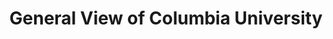 ---
pid: '9'
_date: '1898'
derivativo_link: https://derivativo-2.library.columbia.edu/iiif/2/cul:xd2547d89x/
dlc_link: https://dlc.library.columbia.edu/catalog/cul:m63xsj3v9x
format: photographs
iiif_json: https://derivativo-2.library.columbia.edu/iiif/2/cul:xd2547d89x/info.json
name: Geo. P. Hall & Son
native_jpg: https://derivativo-2.library.columbia.edu/iiif/2/cul:xd2547d89x/full/!768,768/0/native.jpg
shelf_location: General Views, MS 180
subjects: Columbia University; Low Memorial Library
summary: 
title: General View of Columbia University
permalink: /photos/9/
layout: photo-page
---